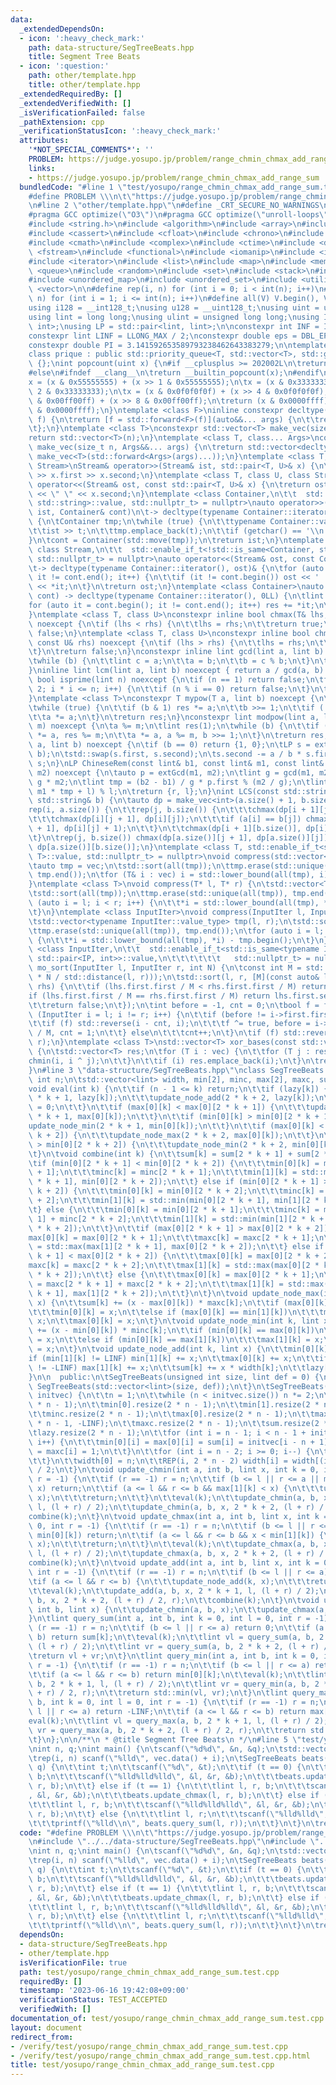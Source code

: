 ```yaml
---
data:
  _extendedDependsOn:
  - icon: ':heavy_check_mark:'
    path: data-structure/SegTreeBeats.hpp
    title: Segment Tree Beats
  - icon: ':question:'
    path: other/template.hpp
    title: other/template.hpp
  _extendedRequiredBy: []
  _extendedVerifiedWith: []
  _isVerificationFailed: false
  _pathExtension: cpp
  _verificationStatusIcon: ':heavy_check_mark:'
  attributes:
    '*NOT_SPECIAL_COMMENTS*': ''
    PROBLEM: https://judge.yosupo.jp/problem/range_chmin_chmax_add_range_sum
    links:
    - https://judge.yosupo.jp/problem/range_chmin_chmax_add_range_sum
  bundledCode: "#line 1 \"test/yosupo/range_chmin_chmax_add_range_sum.test.cpp\"\n\
    #define PROBLEM \\\n\t\"https://judge.yosupo.jp/problem/range_chmin_chmax_add_range_sum\"\
    \n#line 2 \"other/template.hpp\"\n#define _CRT_SECURE_NO_WARNINGS\n#ifndef __clang__\n\
    #pragma GCC optimize(\"O3\")\n#pragma GCC optimize(\"unroll-loops\")\n#endif\n\
    #include <string.h>\n#include <algorithm>\n#include <array>\n#include <bitset>\n\
    #include <cassert>\n#include <cfloat>\n#include <chrono>\n#include <climits>\n\
    #include <cmath>\n#include <complex>\n#include <ctime>\n#include <deque>\n#include\
    \ <fstream>\n#include <functional>\n#include <iomanip>\n#include <iostream>\n\
    #include <iterator>\n#include <list>\n#include <map>\n#include <memory>\n#include\
    \ <queue>\n#include <random>\n#include <set>\n#include <stack>\n#include <string>\n\
    #include <unordered_map>\n#include <unordered_set>\n#include <utility>\n#include\
    \ <vector>\n\n#define rep(i, n) for (int i = 0; i < int(n); i++)\n#define REP(i,\
    \ n) for (int i = 1; i <= int(n); i++)\n#define all(V) V.begin(), V.end()\n\n\
    using i128 = __int128_t;\nusing u128 = __uint128_t;\nusing uint = unsigned int;\n\
    using lint = long long;\nusing ulint = unsigned long long;\nusing IP = std::pair<int,\
    \ int>;\nusing LP = std::pair<lint, lint>;\n\nconstexpr int INF = INT_MAX / 2;\n\
    constexpr lint LINF = LLONG_MAX / 2;\nconstexpr double eps = DBL_EPSILON * 10;\n\
    constexpr double PI = 3.141592653589793238462643383279;\n\ntemplate <class T>\n\
    class prique : public std::priority_queue<T, std::vector<T>, std::greater<T>>\
    \ {};\nint popcount(uint x) {\n#if __cplusplus >= 202002L\n\treturn std::popcount(x);\n\
    #else\n#ifndef __clang__\n\treturn __builtin_popcount(x);\n#endif\n#endif\n\t\
    x = (x & 0x55555555) + (x >> 1 & 0x55555555);\n\tx = (x & 0x33333333) + (x >>\
    \ 2 & 0x33333333);\n\tx = (x & 0x0f0f0f0f) + (x >> 4 & 0x0f0f0f0f);\n\tx = (x\
    \ & 0x00ff00ff) + (x >> 8 & 0x00ff00ff);\n\treturn (x & 0x0000ffff) + (x >> 16\
    \ & 0x0000ffff);\n}\ntemplate <class F>\ninline constexpr decltype(auto) lambda_fix(F&&\
    \ f) {\n\treturn [f = std::forward<F>(f)](auto&&... args) {\n\t\treturn f(f, std::forward<decltype(args)>(args)...);\n\
    \t};\n}\ntemplate <class T>\nconstexpr std::vector<T> make_vec(size_t n) {\n\t\
    return std::vector<T>(n);\n}\ntemplate <class T, class... Args>\nconstexpr auto\
    \ make_vec(size_t n, Args&&... args) {\n\treturn std::vector<decltype(make_vec<T>(args...))>(n,\
    \ make_vec<T>(std::forward<Args>(args)...));\n}\ntemplate <class T, class U, class\
    \ Stream>\nStream& operator>>(Stream& ist, std::pair<T, U>& x) {\n\treturn ist\
    \ >> x.first >> x.second;\n}\ntemplate <class T, class U, class Stream>\nStream&\
    \ operator<<(Stream& ost, const std::pair<T, U>& x) {\n\treturn ost << x.first\
    \ << \" \" << x.second;\n}\ntemplate <class Container,\n\t\t  std::enable_if_t<!std::is_same<Container,\
    \ std::string>::value, std::nullptr_t> = nullptr>\nauto operator>>(std::istream&\
    \ ist, Container& cont)\n\t-> decltype(typename Container::iterator(), std::cin)&\
    \ {\n\tContainer tmp;\n\twhile (true) {\n\t\ttypename Container::value_type t;\n\
    \t\tist >> t;\n\t\ttmp.emplace_back(t);\n\t\tif (getchar() == '\\n') break;\n\t\
    }\n\tcont = Container(std::move(tmp));\n\treturn ist;\n}\ntemplate <class Container,\
    \ class Stream,\n\t\t  std::enable_if_t<!std::is_same<Container, std::string>::value,\
    \ std::nullptr_t> = nullptr>\nauto operator<<(Stream& ost, const Container& cont)\n\
    \t-> decltype(typename Container::iterator(), ost)& {\n\tfor (auto it = cont.begin();\
    \ it != cont.end(); it++) {\n\t\tif (it != cont.begin()) ost << ' ';\n\t\tost\
    \ << *it;\n\t}\n\treturn ost;\n}\ntemplate <class Container>\nauto sum(const Container&\
    \ cont) -> decltype(typename Container::iterator(), 0LL) {\n\tlint res = 0;\n\t\
    for (auto it = cont.begin(); it != cont.end(); it++) res += *it;\n\treturn res;\n\
    }\ntemplate <class T, class U>\nconstexpr inline bool chmax(T& lhs, const U& rhs)\
    \ noexcept {\n\tif (lhs < rhs) {\n\t\tlhs = rhs;\n\t\treturn true;\n\t}\n\treturn\
    \ false;\n}\ntemplate <class T, class U>\nconstexpr inline bool chmin(T& lhs,\
    \ const U& rhs) noexcept {\n\tif (lhs > rhs) {\n\t\tlhs = rhs;\n\t\treturn true;\n\
    \t}\n\treturn false;\n}\nconstexpr inline lint gcd(lint a, lint b) noexcept {\n\
    \twhile (b) {\n\t\tlint c = a;\n\t\ta = b;\n\t\tb = c % b;\n\t}\n\treturn a;\n\
    }\ninline lint lcm(lint a, lint b) noexcept { return a / gcd(a, b) * b; }\nconstexpr\
    \ bool isprime(lint n) noexcept {\n\tif (n == 1) return false;\n\tfor (int i =\
    \ 2; i * i <= n; i++) {\n\t\tif (n % i == 0) return false;\n\t}\n\treturn true;\n\
    }\ntemplate <class T>\nconstexpr T mypow(T a, lint b) noexcept {\n\tT res(1);\n\
    \twhile (true) {\n\t\tif (b & 1) res *= a;\n\t\tb >>= 1;\n\t\tif (!b) break;\n\
    \t\ta *= a;\n\t}\n\treturn res;\n}\nconstexpr lint modpow(lint a, lint b, lint\
    \ m) noexcept {\n\ta %= m;\n\tlint res(1);\n\twhile (b) {\n\t\tif (b & 1) res\
    \ *= a, res %= m;\n\t\ta *= a, a %= m, b >>= 1;\n\t}\n\treturn res;\n}\nLP extGcd(lint\
    \ a, lint b) noexcept {\n\tif (b == 0) return {1, 0};\n\tLP s = extGcd(b, a %\
    \ b);\n\tstd::swap(s.first, s.second);\n\ts.second -= a / b * s.first;\n\treturn\
    \ s;\n}\nLP ChineseRem(const lint& b1, const lint& m1, const lint& b2, const lint&\
    \ m2) noexcept {\n\tauto p = extGcd(m1, m2);\n\tlint g = gcd(m1, m2), l = m1 /\
    \ g * m2;\n\tlint tmp = (b2 - b1) / g * p.first % (m2 / g);\n\tlint r = (b1 +\
    \ m1 * tmp + l) % l;\n\treturn {r, l};\n}\nint LCS(const std::string& a, const\
    \ std::string& b) {\n\tauto dp = make_vec<int>(a.size() + 1, b.size() + 1);\n\t\
    rep(i, a.size()) {\n\t\trep(j, b.size()) {\n\t\t\tchmax(dp[i + 1][j], dp[i][j]);\n\
    \t\t\tchmax(dp[i][j + 1], dp[i][j]);\n\t\t\tif (a[i] == b[j]) chmax(dp[i + 1][j\
    \ + 1], dp[i][j] + 1);\n\t\t}\n\t\tchmax(dp[i + 1][b.size()], dp[i][b.size()]);\n\
    \t}\n\trep(j, b.size()) chmax(dp[a.size()][j + 1], dp[a.size()][j]);\n\treturn\
    \ dp[a.size()][b.size()];\n}\ntemplate <class T, std::enable_if_t<std::is_convertible<int,\
    \ T>::value, std::nullptr_t> = nullptr>\nvoid compress(std::vector<T>& vec) {\n\
    \tauto tmp = vec;\n\tstd::sort(all(tmp));\n\ttmp.erase(std::unique(all(tmp)),\
    \ tmp.end());\n\tfor (T& i : vec) i = std::lower_bound(all(tmp), i) - tmp.begin();\n\
    }\ntemplate <class T>\nvoid compress(T* l, T* r) {\n\tstd::vector<T> tmp(l, r);\n\
    \tstd::sort(all(tmp));\n\ttmp.erase(std::unique(all(tmp)), tmp.end());\n\tfor\
    \ (auto i = l; i < r; i++) {\n\t\t*i = std::lower_bound(all(tmp), *i) - tmp.begin();\n\
    \t}\n}\ntemplate <class InputIter>\nvoid compress(InputIter l, InputIter r) {\n\
    \tstd::vector<typename InputIter::value_type> tmp(l, r);\n\tstd::sort(all(tmp));\n\
    \ttmp.erase(std::unique(all(tmp)), tmp.end());\n\tfor (auto i = l; i < r; i++)\
    \ {\n\t\t*i = std::lower_bound(all(tmp), *i) - tmp.begin();\n\t}\n}\ntemplate\
    \ <class InputIter,\n\t\t  std::enable_if_t<std::is_same<typename InputIter::value_type,\
    \ std::pair<IP, int>>::value,\n\t\t\t\t\t\t   std::nullptr_t> = nullptr>\nvoid\
    \ mo_sort(InputIter l, InputIter r, int N) {\n\tconst int M = std::max(1.0, std::sqrt(lint(N)\
    \ * N / std::distance(l, r)));\n\tstd::sort(l, r, [M](const auto& lhs, const auto&\
    \ rhs) {\n\t\tif (lhs.first.first / M < rhs.first.first / M) return true;\n\t\t\
    if (lhs.first.first / M == rhs.first.first / M) return lhs.first.second < rhs.first.second;\n\
    \t\treturn false;\n\t});\n\tint before = -1, cnt = 0;\n\tbool f = false;\n\tfor\
    \ (InputIter i = l; i != r; i++) {\n\t\tif (before != i->first.first / M) {\n\t\
    \t\tif (f) std::reverse(i - cnt, i);\n\t\t\tf ^= true, before = i->first.first\
    \ / M, cnt = 1;\n\t\t} else\n\t\t\tcnt++;\n\t}\n\tif (f) std::reverse(r - cnt,\
    \ r);\n}\ntemplate <class T>\nstd::vector<T> xor_bases(const std::vector<T>& vec)\
    \ {\n\tstd::vector<T> res;\n\tfor (T i : vec) {\n\t\tfor (T j : res) {\n\t\t\t\
    chmin(i, i ^ j);\n\t\t}\n\t\tif (i) res.emplace_back(i);\n\t}\n\treturn res;\n\
    }\n#line 3 \"data-structure/SegTreeBeats.hpp\"\nclass SegTreeBeats {\n\tunsigned\
    \ int n;\n\tstd::vector<lint> width, min[2], minc, max[2], maxc, sum, lazy;\n\t\
    void eval(int k) {\n\t\tif (n - 1 <= k) return;\n\t\tif (lazy[k]) {\n\t\t\tupdate_node_add(2\
    \ * k + 1, lazy[k]);\n\t\t\tupdate_node_add(2 * k + 2, lazy[k]);\n\t\t\tlazy[k]\
    \ = 0;\n\t\t}\n\t\tif (max[0][k] < max[0][2 * k + 1]) {\n\t\t\tupdate_node_max(2\
    \ * k + 1, max[0][k]);\n\t\t}\n\t\tif (min[0][k] > min[0][2 * k + 1]) {\n\t\t\t\
    update_node_min(2 * k + 1, min[0][k]);\n\t\t}\n\t\tif (max[0][k] < max[0][2 *\
    \ k + 2]) {\n\t\t\tupdate_node_max(2 * k + 2, max[0][k]);\n\t\t}\n\t\tif (min[0][k]\
    \ > min[0][2 * k + 2]) {\n\t\t\tupdate_node_min(2 * k + 2, min[0][k]);\n\t\t}\n\
    \t}\n\tvoid combine(int k) {\n\t\tsum[k] = sum[2 * k + 1] + sum[2 * k + 2];\n\t\
    \tif (min[0][2 * k + 1] < min[0][2 * k + 2]) {\n\t\t\tmin[0][k] = min[0][2 * k\
    \ + 1];\n\t\t\tminc[k] = minc[2 * k + 1];\n\t\t\tmin[1][k] = std::min(min[1][2\
    \ * k + 1], min[0][2 * k + 2]);\n\t\t} else if (min[0][2 * k + 1] > min[0][2 *\
    \ k + 2]) {\n\t\t\tmin[0][k] = min[0][2 * k + 2];\n\t\t\tminc[k] = minc[2 * k\
    \ + 2];\n\t\t\tmin[1][k] = std::min(min[0][2 * k + 1], min[1][2 * k + 2]);\n\t\
    \t} else {\n\t\t\tmin[0][k] = min[0][2 * k + 1];\n\t\t\tminc[k] = minc[2 * k +\
    \ 1] + minc[2 * k + 2];\n\t\t\tmin[1][k] = std::min(min[1][2 * k + 1], min[1][2\
    \ * k + 2]);\n\t\t}\n\t\tif (max[0][2 * k + 1] > max[0][2 * k + 2]) {\n\t\t\t\
    max[0][k] = max[0][2 * k + 1];\n\t\t\tmaxc[k] = maxc[2 * k + 1];\n\t\t\tmax[1][k]\
    \ = std::max(max[1][2 * k + 1], max[0][2 * k + 2]);\n\t\t} else if (max[0][2 *\
    \ k + 1] < max[0][2 * k + 2]) {\n\t\t\tmax[0][k] = max[0][2 * k + 2];\n\t\t\t\
    maxc[k] = maxc[2 * k + 2];\n\t\t\tmax[1][k] = std::max(max[0][2 * k + 1], max[1][2\
    \ * k + 2]);\n\t\t} else {\n\t\t\tmax[0][k] = max[0][2 * k + 1];\n\t\t\tmaxc[k]\
    \ = maxc[2 * k + 1] + maxc[2 * k + 2];\n\t\t\tmax[1][k] = std::max(max[1][2 *\
    \ k + 1], max[1][2 * k + 2]);\n\t\t}\n\t}\n\tvoid update_node_max(int k, lint\
    \ x) {\n\t\tsum[k] += (x - max[0][k]) * maxc[k];\n\t\tif (max[0][k] == min[0][k])\n\
    \t\t\tmin[0][k] = x;\n\t\telse if (max[0][k] == min[1][k])\n\t\t\tmin[1][k] =\
    \ x;\n\t\tmax[0][k] = x;\n\t}\n\tvoid update_node_min(int k, lint x) {\n\t\tsum[k]\
    \ += (x - min[0][k]) * minc[k];\n\t\tif (min[0][k] == max[0][k])\n\t\t\tmax[0][k]\
    \ = x;\n\t\telse if (min[0][k] == max[1][k])\n\t\t\tmax[1][k] = x;\n\t\tmin[0][k]\
    \ = x;\n\t}\n\tvoid update_node_add(int k, lint x) {\n\t\tmin[0][k] += x;\n\t\t\
    if (min[1][k] != LINF) min[1][k] += x;\n\t\tmax[0][k] += x;\n\t\tif (max[1][k]\
    \ != -LINF) max[1][k] += x;\n\t\tsum[k] += x * width[k];\n\t\tlazy[k] += x;\n\t\
    }\n\n  public:\n\tSegTreeBeats(unsigned int size, lint def = 0) {\n\t\t*this =\
    \ SegTreeBeats(std::vector<lint>(size, def));\n\t}\n\tSegTreeBeats(std::vector<lint>\
    \ initvec) {\n\t\tn = 1;\n\t\twhile (n < initvec.size()) n *= 2;\n\t\twidth.resize(2\
    \ * n - 1);\n\t\tmin[0].resize(2 * n - 1);\n\t\tmin[1].resize(2 * n - 1, LINF);\n\
    \t\tminc.resize(2 * n - 1);\n\t\tmax[0].resize(2 * n - 1);\n\t\tmax[1].resize(2\
    \ * n - 1, -LINF);\n\t\tmaxc.resize(2 * n - 1);\n\t\tsum.resize(2 * n - 1);\n\t\
    \tlazy.resize(2 * n - 1);\n\t\tfor (int i = n - 1; i < n - 1 + initvec.size();\
    \ i++) {\n\t\t\tmin[0][i] = max[0][i] = sum[i] = initvec[i - n + 1];\n\t\t\tminc[i]\
    \ = maxc[i] = 1;\n\t\t}\n\t\tfor (int i = n - 2; i >= 0; i--) {\n\t\t\tcombine(i);\n\
    \t\t}\n\t\twidth[0] = n;\n\t\tREP(i, 2 * n - 2) width[i] = width[(i - 1) / 2]\
    \ / 2;\n\t}\n\tvoid update_chmin(int a, int b, lint x, int k = 0, int l = 0, int\
    \ r = -1) {\n\t\tif (r == -1) r = n;\n\t\tif (b <= l || r <= a || max[0][k] <=\
    \ x) return;\n\t\tif (a <= l && r <= b && max[1][k] < x) {\n\t\t\tupdate_node_max(k,\
    \ x);\n\t\t\treturn;\n\t\t}\n\t\teval(k);\n\t\tupdate_chmin(a, b, x, 2 * k + 1,\
    \ l, (l + r) / 2);\n\t\tupdate_chmin(a, b, x, 2 * k + 2, (l + r) / 2, r);\n\t\t\
    combine(k);\n\t}\n\tvoid update_chmax(int a, int b, lint x, int k = 0, int l =\
    \ 0, int r = -1) {\n\t\tif (r == -1) r = n;\n\t\tif (b <= l || r <= a || x <=\
    \ min[0][k]) return;\n\t\tif (a <= l && r <= b && x < min[1][k]) {\n\t\t\tupdate_node_min(k,\
    \ x);\n\t\t\treturn;\n\t\t}\n\t\teval(k);\n\t\tupdate_chmax(a, b, x, 2 * k + 1,\
    \ l, (l + r) / 2);\n\t\tupdate_chmax(a, b, x, 2 * k + 2, (l + r) / 2, r);\n\t\t\
    combine(k);\n\t}\n\tvoid update_add(int a, int b, lint x, int k = 0, int l = 0,\
    \ int r = -1) {\n\t\tif (r == -1) r = n;\n\t\tif (b <= l || r <= a) return;\n\t\
    \tif (a <= l && r <= b) {\n\t\t\tupdate_node_add(k, x);\n\t\t\treturn;\n\t\t}\n\
    \t\teval(k);\n\t\tupdate_add(a, b, x, 2 * k + 1, l, (l + r) / 2);\n\t\tupdate_add(a,\
    \ b, x, 2 * k + 2, (l + r) / 2, r);\n\t\tcombine(k);\n\t}\n\tvoid update(int a,\
    \ int b, lint x) {\n\t\tupdate_chmin(a, b, x);\n\t\tupdate_chmax(a, b, x);\n\t\
    }\n\tlint query_sum(int a, int b, int k = 0, int l = 0, int r = -1) {\n\t\tif\
    \ (r == -1) r = n;\n\t\tif (b <= l || r <= a) return 0;\n\t\tif (a <= l && r <=\
    \ b) return sum[k];\n\t\teval(k);\n\t\tlint vl = query_sum(a, b, 2 * k + 1, l,\
    \ (l + r) / 2);\n\t\tlint vr = query_sum(a, b, 2 * k + 2, (l + r) / 2, r);\n\t\
    \treturn vl + vr;\n\t}\n\tlint query_min(int a, int b, int k = 0, int l = 0, int\
    \ r = -1) {\n\t\tif (r == -1) r = n;\n\t\tif (b <= l || r <= a) return LINF;\n\
    \t\tif (a <= l && r <= b) return min[0][k];\n\t\teval(k);\n\t\tlint vl = query_min(a,\
    \ b, 2 * k + 1, l, (l + r) / 2);\n\t\tlint vr = query_min(a, b, 2 * k + 2, (l\
    \ + r) / 2, r);\n\t\treturn std::min(vl, vr);\n\t}\n\tlint query_max(int a, int\
    \ b, int k = 0, int l = 0, int r = -1) {\n\t\tif (r == -1) r = n;\n\t\tif (b <=\
    \ l || r <= a) return -LINF;\n\t\tif (a <= l && r <= b) return max[0][k];\n\t\t\
    eval(k);\n\t\tlint vl = query_max(a, b, 2 * k + 1, l, (l + r) / 2);\n\t\tlint\
    \ vr = query_max(a, b, 2 * k + 2, (l + r) / 2, r);\n\t\treturn std::max(vl, vr);\n\
    \t}\n};\n\n/**\n * @title Segment Tree Beats\n */\n#line 5 \"test/yosupo/range_chmin_chmax_add_range_sum.test.cpp\"\
    \nint n, q;\nint main() {\n\tscanf(\"%d%d\", &n, &q);\n\tstd::vector<lint> vec(n);\n\
    \trep(i, n) scanf(\"%lld\", vec.data() + i);\n\tSegTreeBeats beats(vec);\n\trep(i,\
    \ q) {\n\t\tint t;\n\t\tscanf(\"%d\", &t);\n\t\tif (t == 0) {\n\t\t\tlint l, r,\
    \ b;\n\t\t\tscanf(\"%lld%lld%lld\", &l, &r, &b);\n\t\t\tbeats.update_chmin(l,\
    \ r, b);\n\t\t} else if (t == 1) {\n\t\t\tlint l, r, b;\n\t\t\tscanf(\"%lld%lld%lld\"\
    , &l, &r, &b);\n\t\t\tbeats.update_chmax(l, r, b);\n\t\t} else if (t == 2) {\n\
    \t\t\tlint l, r, b;\n\t\t\tscanf(\"%lld%lld%lld\", &l, &r, &b);\n\t\t\tbeats.update_add(l,\
    \ r, b);\n\t\t} else {\n\t\t\tlint l, r;\n\t\t\tscanf(\"%lld%lld\", &l, &r);\n\
    \t\t\tprintf(\"%lld\\n\", beats.query_sum(l, r));\n\t\t}\n\t}\n\treturn 0;\n}\n"
  code: "#define PROBLEM \\\n\t\"https://judge.yosupo.jp/problem/range_chmin_chmax_add_range_sum\"\
    \n#include \"../../data-structure/SegTreeBeats.hpp\"\n#include \"../../other/template.hpp\"\
    \nint n, q;\nint main() {\n\tscanf(\"%d%d\", &n, &q);\n\tstd::vector<lint> vec(n);\n\
    \trep(i, n) scanf(\"%lld\", vec.data() + i);\n\tSegTreeBeats beats(vec);\n\trep(i,\
    \ q) {\n\t\tint t;\n\t\tscanf(\"%d\", &t);\n\t\tif (t == 0) {\n\t\t\tlint l, r,\
    \ b;\n\t\t\tscanf(\"%lld%lld%lld\", &l, &r, &b);\n\t\t\tbeats.update_chmin(l,\
    \ r, b);\n\t\t} else if (t == 1) {\n\t\t\tlint l, r, b;\n\t\t\tscanf(\"%lld%lld%lld\"\
    , &l, &r, &b);\n\t\t\tbeats.update_chmax(l, r, b);\n\t\t} else if (t == 2) {\n\
    \t\t\tlint l, r, b;\n\t\t\tscanf(\"%lld%lld%lld\", &l, &r, &b);\n\t\t\tbeats.update_add(l,\
    \ r, b);\n\t\t} else {\n\t\t\tlint l, r;\n\t\t\tscanf(\"%lld%lld\", &l, &r);\n\
    \t\t\tprintf(\"%lld\\n\", beats.query_sum(l, r));\n\t\t}\n\t}\n\treturn 0;\n}"
  dependsOn:
  - data-structure/SegTreeBeats.hpp
  - other/template.hpp
  isVerificationFile: true
  path: test/yosupo/range_chmin_chmax_add_range_sum.test.cpp
  requiredBy: []
  timestamp: '2023-06-16 19:42:08+09:00'
  verificationStatus: TEST_ACCEPTED
  verifiedWith: []
documentation_of: test/yosupo/range_chmin_chmax_add_range_sum.test.cpp
layout: document
redirect_from:
- /verify/test/yosupo/range_chmin_chmax_add_range_sum.test.cpp
- /verify/test/yosupo/range_chmin_chmax_add_range_sum.test.cpp.html
title: test/yosupo/range_chmin_chmax_add_range_sum.test.cpp
---
```

